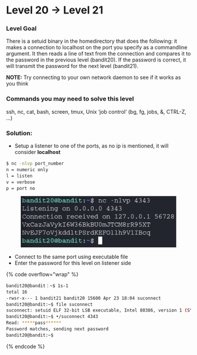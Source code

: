 # Level 20 → Level 21

### Level Goal

There is a setuid binary in the homedirectory that does the following: it makes a connection to localhost on the port you specify as a commandline argument. It then reads a line of text from the connection and compares it to the password in the previous level (bandit20). If the password is correct, it will transmit the password for the next level (bandit21).

**NOTE:** Try connecting to your own network daemon to see if it works as you think

### Commands you may need to solve this level

ssh, nc, cat, bash, screen, tmux, Unix ‘job control’ (bg, fg, jobs, &, CTRL-Z, …)

### Solution:

* Setup a listener to one of the ports, as no ip is mentioned, it will consider **localhost**

```bash
$ nc -nlvp port_number
n = numeric only
l = listen
v = verbose
p = port no
```

<figure><img src="../.gitbook/assets/image (22).png" alt=""><figcaption></figcaption></figure>

* Connect to the same port using executable file
* Enter the password for this level on listener side

{% code overflow="wrap" %}
```bash
bandit20@bandit：~$ 1s-1
total 16
-rwsr-x--- 1 bandit21 bandit20 15600 Apr 23 18:04 suconnect
bandit20@bandit:~$ file suconnect
suconnect: setuid ELF 32-bit LSB executable, Intel 80386, version 1 (SYSV), dynamically linked, int erpreter /lib/ld-linux.so.2, BuildID|shal]=67d1a01f06a6ae6a42184cc8cf912967cecf72da, for GNU/Linux 3.2.0, not stripped 
bandit20@bandit:~$ •/suconnect 4343
Read: *****pass******
Password matches, sending next password 
bandit20@bandit:~$
```
{% endcode %}

